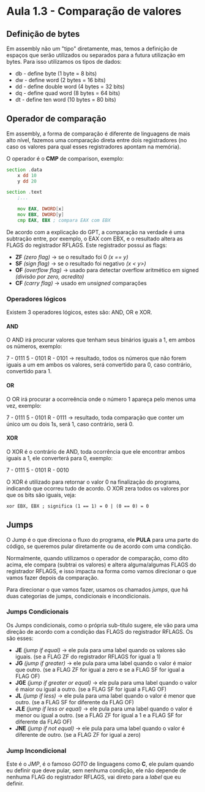 # Aula 1.3 - Comparação de valores

## Definição de bytes

Em assembly não um "tipo" diretamente, mas, temos a definição de espaços que serão utilizados ou separados para a futura utilização em bytes.
Para isso utilizamos os tipos de dados:

- db - define byte (1 byte = 8 bits)
- dw - define word (2 bytes = 16 bits)
- dd - define double word  (4 bytes = 32 bits)
- dq - define quad word (8 bytes = 64 bits)
- dt - define ten word (10 bytes = 80 bits)

## Operador de comparação

Em assembly, a forma de comparação é diferente de linguagens de mais alto nível, fazemos uma comparação direta entre dois registradores (no caso os valores para qual esses registradores apontam na memória).

O operador é o **CMP** de comparison, exemplo:

```asm
section .data
    x dd 10
    y dd 20

section .text
    ;...

    mov EAX, DWORD[x]
    mov EBX, DWORD[y]
    cmp EAX, EBX ; compara EAX com EBX
```

De acordo com a explicação do GPT, a comparação na verdade é uma subtração entre, por exemplo, o EAX com EBX, e o resultado altera as FLAGS do registrador RFLAGS.
Este registrador possui as flags:

- **ZF** *(zero flag)*     -> se o resultado foi 0 *(x == y)*
- **SF** *(sign flag)*     -> se o resultado foi negativo *(x < y>)*
- **OF** *(overflow flag)* -> usado para detectar overflow aritmético em signed *(divisão por zero, acredito)*
- **CF** *(carry flag)*    -> usado em *unsigned* comparações

### Operadores lógicos

Existem 3 operadores lógicos, estes são: AND, OR e XOR.

#### AND

O AND irá procurar valores que tenham seus binários iguais a 1, em ambos os números, exemplo:

7 - 0111
5 - 0101
R - 0101 -> resultado, todos os números que não forem iguais a um em ambos os valores, será convertido para 0, caso contrário, convertido para 1.

#### OR

O OR irá procurar a ocorreência onde o número 1 apareça pelo menos uma vez, exemplo:

7 - 0111
5 - 0101
R - 0111 -> resultado, toda comparação que conter um único um ou dois 1s, será 1, caso contrário, será 0.

#### XOR

O XOR é o contrário de AND, toda ocorrência que ele encontrar ambos iguais a 1, ele converterá para 0, exemplo:

7 - 0111
5 - 0101
R - 0010

O XOR é utilizado para retornar o valor 0 na finalização do programa, indicando que ocorreu tudo de acordo. O XOR zera todos os valores por que os bits são iguais, veja:

```àsm
xor EBX, EBX ; significa (1 == 1) = 0 | (0 == 0) = 0
```

## Jumps

O Jump é o que direciona o fluxo do programa, ele **PULA** para uma parte do código, se queremos pular diretamente ou de acordo com uma condição.

Normalmente, quando utilizamos o operador de comparação, como dito acima, ele compara (subtrai os valores) e altera alguma/algumas FLAGS do registrador RFLAGS, e isso impacta na forma como vamos direcionar o que vamos fazer depois da comparação.

Para direcionar o que vamos fazer, usamos os chamados *jumps*, que há duas categorias de jumps, condicionais e incondicionais.

### Jumps Condicionais

Os Jumps condicionais, como o própria sub-titulo sugere, ele vão para uma direção de acordo com a condição das FLAGS do registrador RFLAGS.
Os são esses:

- **JE** *(jump if equal)* -> ele pula para uma label quando os valores são iguais. (se a FLAG ZF do registrador RFLAGS for igual a 1)
- **JG** *(jump if greater)* -> ele pula para uma label quando o valor é maior que outro. (se a FLAG ZF for igual a zero e se a FLAG SF for igual a FLAG OF)
- **JGE** *(jump if greater or equal)* -> ele pula para uma label quando o valor é maior ou igual a outro. (se a FLAG SF for igual a FLAG OF)
- **JL** *(jump if less)* -> ele pula para uma label quando o valor é menor que outro. (se a FLAG SF for diferente da FLAG OF)
- **JLE** *(jump if less or equal)* -> ele pula para uma label quando o valor é menor ou igual a outro. (se a FLAG ZF for igual a 1 e a FLAG SF for diferente da FLAG OF)
- **JNE** *(jump if not equal)* -> ele pula para uma label quando o valor é diferente de outro. (se a FLAG ZF for igual a zero)

### Jump Incondicional

Este é o *JMP*, é o famoso *GOTO* de linguagens como **C**, ele pulam quando eu definir que deve pular, sem nenhuma condição, ele não depende de nenhuma FLAG do registrador RFLAGS, vai direto para a *label* que eu definir.